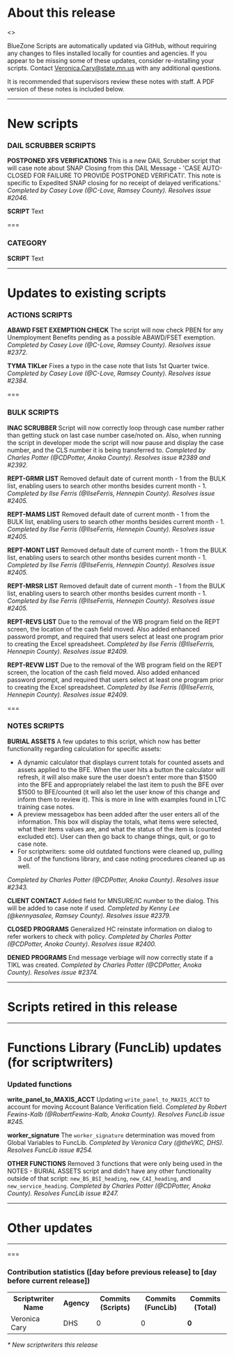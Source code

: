 About this release
===
<<INFO ABOUT THE RELEASE WILL GO HERE>>

BlueZone Scripts are automatically updated via GitHub, without requiring any changes to files installed locally for counties and agencies. If you appear to be missing some of these updates, consider re-installing your scripts. Contact Veronica.Cary@state.mn.us with any additional questions.

It is recommended that supervisors review these notes with staff. A PDF version of these notes is included below.

--------------------------------------------------------------------------------------------------------------------------------------------------------------------
New scripts
===
### DAIL SCRUBBER SCRIPTS
**POSTPONED XFS VERIFICATIONS**
This is a new DAIL Scrubber script that will case note about SNAP Closing from this DAIL Message - 'CASE AUTO-CLOSED FOR FAILURE TO PROVIDE POSTPONED VERIFICATI'. This note is specific to Expedited SNAP closing for no receipt of delayed verifications.' *Completed by Casey Love (@C-Love, Ramsey County). Resolves issue #2046.*

**SCRIPT**
Text

===
### CATEGORY
**SCRIPT**
Text

--------------------------------------------------------------------------------------------------------------------------------------------------------------------
Updates to existing scripts
===
### ACTIONS SCRIPTS
**ABAWD FSET EXEMPTION CHECK**
The script will now check PBEN for any Unemployment Benefits pending as a possible ABAWD/FSET exemption. *Completed by Casey Love (@C-Love, Ramsey County). Resolves issue #2372.*

**TYMA TIKLer**
Fixes a typo in the case note that lists 1st Quarter twice. *Completed by Casey Love (@C-Love, Ramsey County). Resolves issue #2384.*

===
### BULK SCRIPTS
**INAC SCRUBBER**
Script will now correctly loop through case number rather than getting stuck on last case number case/noted on. Also, when running the script in developer mode the script will now pause and display the case number, and the CLS number it is being transferred to. *Completed by Charles Potter (@CDPotter, Anoka County). Resolves issue #2389 and #2392.*

**REPT-GRMR LIST**
Removed default date of current month - 1 from the BULK list, enabling users to search other months besides current month - 1. *Completed by Ilse Ferris (@IlseFerris, Hennepin County). Resolves issue #2405.*

**REPT-MAMS LIST**
Removed default date of current month - 1 from the BULK list, enabling users to search other months besides current month - 1. *Completed by Ilse Ferris (@IlseFerris, Hennepin County). Resolves issue #2405.*

**REPT-MONT LIST**
Removed default date of current month - 1 from the BULK list, enabling users to search other months besides current month - 1. *Completed by Ilse Ferris (@IlseFerris, Hennepin County). Resolves issue #2405.*

**REPT-MRSR LIST**
Removed default date of current month - 1 from the BULK list, enabling users to search other months besides current month - 1. *Completed by Ilse Ferris (@IlseFerris, Hennepin County). Resolves issue #2405.*

**REPT-REVS LIST**
Due to the removal of the WB program field on the REPT screen, the location of the cash field moved. Also added enhanced password prompt, and required that users select at least one program prior to creating the Excel spreadsheet. *Completed by Ilse Ferris (@IlseFerris, Hennepin County). Resolves issue #2409.*

**REPT-REVW LIST**
Due to the removal of the WB program field on the REPT screen, the location of the cash field moved. Also added enhanced password prompt, and required that users select at least one program prior to creating the Excel spreadsheet. *Completed by Ilse Ferris (@IlseFerris, Hennepin County). Resolves issue #2409.*

===
### NOTES SCRIPTS
**BURIAL ASSETS**
A few updates to this script, which now has better functionality regarding calculation for specific assets:
* A dynamic calculator that displays current totals for counted assets and assets applied to the BFE. When the user hits a button the calculator will refresh, it will also make sure the user doesn't enter more than $1500 into the BFE and appropriately relabel the last item to push the BFE over $1500 to BFE/counted (it will also let the user know of this change and inform them to review it). This is more in line with examples found in LTC training case notes.
* A preview messagebox has been added after the user enters all of the information. This box will display the totals, what items were selected, what their items values are, and what the status of the item is (counted excluded etc). User can then go back to change things, quit, or go to case note.
* For scriptwriters: some old outdated functions were cleaned up, pulling 3 out of the functions library, and case noting procedures cleaned up as well.

*Completed by Charles Potter (@CDPotter, Anoka County). Resolves issue #2343.*

**CLIENT CONTACT**
Added field for MNSURE/IC number to the dialog. This will be added to case note if used. *Completed by Kenny Lee (@kennyasalee, Ramsey County). Resolves issue #2379.*

**CLOSED PROGRAMS**
Generalized HC reinstate information on dialog to refer workers to check with policy. *Completed by Charles Potter (@CDPotter, Anoka County). Resolves issue #2400.*

**DENIED PROGRAMS**
End message verbiage will now correctly state if a TIKL was created. *Completed by Charles Potter (@CDPotter, Anoka County). Resolves issue #2374.*

--------------------------------------------------------------------------------------------------------------------------------------------------------------------
Scripts retired in this release
===

--------------------------------------------------------------------------------------------------------------------------------------------------------------------
Functions Library (FuncLib) updates (for scriptwriters)
===
### Updated functions
**write_panel_to_MAXIS_ACCT**
Updating `write_panel_to_MAXIS_ACCT` to account for moving Account Balance Verification field. *Completed by Robert Fewins-Kalb (@RobertFewins-Kalb, Anoka County). Resolves FuncLib issue #245.*

**worker_signature**
The `worker_signature` determination was moved from Global Variables to FuncLib. *Completed by Veronica Cary (@theVKC, DHS). Resolves FuncLib issue #254.*

**OTHER FUNCTIONS**
Removed 3 functions that were only being used in the NOTES - BURIAL ASSETS script and didn't have any other functionality outside of that script: `new_BS_BSI_heading`, `new_CAI_heading`, and `new_service_heading`. *Completed by Charles Potter (@CDPotter, Anoka County). Resolves FuncLib issue #247.*

--------------------------------------------------------------------------------------------------------------------------------------------------------------------
Other updates
===

--------------------------------------------------------------------------------------------------------------------------------------------------------------------
===
### Contribution statistics ([day before previous release] to [day before current release])

<table>
    <tr>
        <th>Scriptwriter Name</th>
        <th>Agency</th>
        <th>Commits (Scripts)</th>
        <th>Commits (FuncLib)</th>
        <th>Commits (Total)</th>
    </tr>
    <tr>
        <td>Veronica Cary</td>
        <td>DHS</td>
        <td>0</td>
        <td>0</td>
        <td><b>0</b></td>
    </tr>
</table>

<i>* New scriptwriters this release</i>
